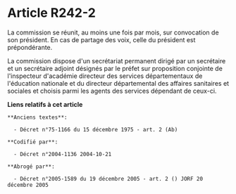 # Article R242-2

La commission se réunit, au moins une fois par mois, sur convocation de son président. En cas de partage des voix, celle du
président est prépondérante.

La commission dispose d'un secrétariat permanent dirigé par un secrétaire et un secrétaire adjoint désignés par le préfet sur
proposition conjointe de l'inspecteur d'académie directeur des services départementaux de l'éducation nationale et du
directeur départemental des affaires sanitaires et sociales et choisis parmi les agents des services dépendant de ceux-ci.

**Liens relatifs à cet article**

	**Anciens textes**:

	  - Décret n°75-1166 du 15 décembre 1975 - art. 2 (Ab)

	**Codifié par**:

	  - Décret n°2004-1136 2004-10-21

	**Abrogé par**:

	  - Décret n°2005-1589 du 19 décembre 2005 - art. 2 () JORF 20 décembre 2005

